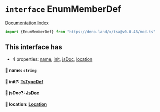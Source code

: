 # `interface` EnumMemberDef

[Documentation Index](../README.md)

```ts
import {EnumMemberDef} from "https://deno.land/x/tsa@v0.0.48/mod.ts"
```

## This interface has

- 4 properties:
[name](#-name-string),
[init](#-init-tstypedef),
[jsDoc](#-jsdoc-jsdoc),
[location](#-location-location)


#### 📄 name: `string`



#### 📄 init?: [TsTypeDef](../type.TsTypeDef/README.md)



#### 📄 jsDoc?: [JsDoc](../interface.JsDoc/README.md)



#### 📄 location: [Location](../interface.Location/README.md)



